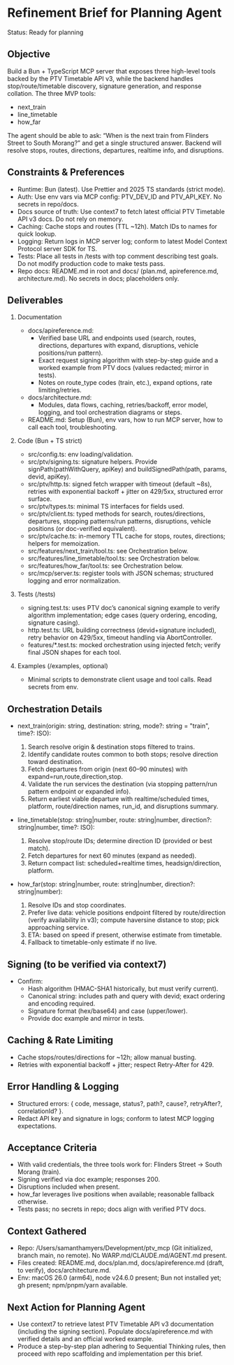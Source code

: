 # Refinement Brief for Planning Agent

Status: Ready for planning

## Objective
Build a Bun + TypeScript MCP server that exposes three high-level tools backed by the PTV Timetable API v3, while the backend handles stop/route/timetable discovery, signature generation, and response collation. The three MVP tools:
- next_train
- line_timetable
- how_far

The agent should be able to ask: “When is the next train from Flinders Street to South Morang?” and get a single structured answer. Backend will resolve stops, routes, directions, departures, realtime info, and disruptions.

## Constraints & Preferences
- Runtime: Bun (latest). Use Prettier and 2025 TS standards (strict mode).
- Auth: Use env vars via MCP config: PTV_DEV_ID and PTV_API_KEY. No secrets in repo/docs.
- Docs source of truth: Use context7 to fetch latest official PTV Timetable API v3 docs. Do not rely on memory.
- Caching: Cache stops and routes (TTL ~12h). Match IDs to names for quick lookup.
- Logging: Return logs in MCP server log; conform to latest Model Context Protocol server SDK for TS.
- Tests: Place all tests in /tests with top comment describing test goals. Do not modify production code to make tests pass.
- Repo docs: README.md in root and docs/ (plan.md, apireference.md, architecture.md). No secrets in docs; placeholders only.

## Deliverables
1) Documentation
   - docs/apireference.md:
     - Verified base URL and endpoints used (search, routes, directions, departures with expand, disruptions, vehicle positions/run pattern).
     - Exact request signing algorithm with step-by-step guide and a worked example from PTV docs (values redacted; mirror in tests).
     - Notes on route_type codes (train, etc.), expand options, rate limiting/retries.
   - docs/architecture.md:
     - Modules, data flows, caching, retries/backoff, error model, logging, and tool orchestration diagrams or steps.
   - README.md: Setup (Bun), env vars, how to run MCP server, how to call each tool, troubleshooting.

2) Code (Bun + TS strict)
   - src/config.ts: env loading/validation.
   - src/ptv/signing.ts: signature helpers. Provide signPath(pathWithQuery, apiKey) and buildSignedPath(path, params, devid, apiKey).
   - src/ptv/http.ts: signed fetch wrapper with timeout (default ~8s), retries with exponential backoff + jitter on 429/5xx, structured error surface.
   - src/ptv/types.ts: minimal TS interfaces for fields used.
   - src/ptv/client.ts: typed methods for search, routes/directions, departures, stopping patterns/run patterns, disruptions, vehicle positions (or doc-verified equivalent).
   - src/ptv/cache.ts: in-memory TTL cache for stops, routes, directions; helpers for memoization.
   - src/features/next_train/tool.ts: see Orchestration below.
   - src/features/line_timetable/tool.ts: see Orchestration below.
   - src/features/how_far/tool.ts: see Orchestration below.
   - src/mcp/server.ts: register tools with JSON schemas; structured logging and error normalization.

3) Tests (/tests)
   - signing.test.ts: uses PTV doc’s canonical signing example to verify algorithm implementation; edge cases (query ordering, encoding, signature casing).
   - http.test.ts: URL building correctness (devid+signature included), retry behavior on 429/5xx, timeout handling via AbortController.
   - features/*.test.ts: mocked orchestration using injected fetch; verify final JSON shapes for each tool.

4) Examples (/examples, optional)
   - Minimal scripts to demonstrate client usage and tool calls. Read secrets from env.

## Orchestration Details
- next_train(origin: string, destination: string, mode?: string = "train", time?: ISO):
  1) Search resolve origin & destination stops filtered to trains.
  2) Identify candidate routes common to both stops; resolve direction toward destination.
  3) Fetch departures from origin (next 60–90 minutes) with expand=run,route,direction,stop.
  4) Validate the run services the destination (via stopping pattern/run pattern endpoint or expanded info).
  5) Return earliest viable departure with realtime/scheduled times, platform, route/direction names, run_id, and disruptions summary.

- line_timetable(stop: string|number, route: string|number, direction?: string|number, time?: ISO):
  1) Resolve stop/route IDs; determine direction ID (provided or best match).
  2) Fetch departures for next 60 minutes (expand as needed).
  3) Return compact list: scheduled+realtime times, headsign/direction, platform.

- how_far(stop: string|number, route: string|number, direction?: string|number):
  1) Resolve IDs and stop coordinates.
  2) Prefer live data: vehicle positions endpoint filtered by route/direction (verify availability in v3); compute haversine distance to stop; pick approaching service.
  3) ETA: based on speed if present, otherwise estimate from timetable.
  4) Fallback to timetable-only estimate if no live.

## Signing (to be verified via context7)
- Confirm:
  - Hash algorithm (HMAC-SHA1 historically, but must verify current).
  - Canonical string: includes path and query with devid; exact ordering and encoding required.
  - Signature format (hex/base64) and case (upper/lower).
  - Provide doc example and mirror in tests.

## Caching & Rate Limiting
- Cache stops/routes/directions for ~12h; allow manual busting.
- Retries with exponential backoff + jitter; respect Retry-After for 429.

## Error Handling & Logging
- Structured errors: { code, message, status?, path?, cause?, retryAfter?, correlationId? }.
- Redact API key and signature in logs; conform to latest MCP logging expectations.

## Acceptance Criteria
- With valid credentials, the three tools work for: Flinders Street → South Morang (train).
- Signing verified via doc example; responses 200.
- Disruptions included when present.
- how_far leverages live positions when available; reasonable fallback otherwise.
- Tests pass; no secrets in repo; docs align with verified PTV docs.

## Context Gathered
- Repo: /Users/samanthamyers/Development/ptv_mcp (Git initialized, branch main, no remote). No WARP.md/CLAUDE.md/AGENT.md present.
- Files created: README.md, docs/plan.md, docs/apireference.md (draft, to verify), docs/architecture.md.
- Env: macOS 26.0 (arm64), node v24.6.0 present; Bun not installed yet; gh present; npm/pnpm/yarn available.

## Next Action for Planning Agent
- Use context7 to retrieve latest PTV Timetable API v3 documentation (including the signing section). Populate docs/apireference.md with verified details and an official worked example.
- Produce a step-by-step plan adhering to Sequential Thinking rules, then proceed with repo scaffolding and implementation per this brief.

